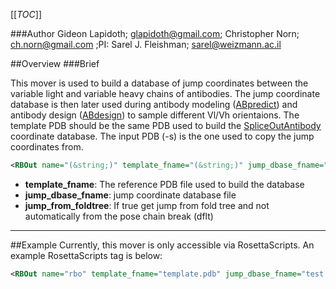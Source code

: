 [[_TOC_]]

###Author
Gideon Lapidoth; glapidoth@gmail.com; Christopher Norn; ch.norn@gmail.com ;PI: Sarel J. Fleishman; sarel@weizmann.ac.il

##Overview
###Brief 

This mover is used to build a database of jump coordinates between the variable light and variable heavy chains of antibodies. The jump coordinate database is then later used during antibody modeling ([ABpredict](https://www.ncbi.nlm.nih.gov/pubmed/27717001)) and antibody design ([ABdesign](https://onlinelibrary.wiley.com/doi/full/10.1002/prot.24779)) to sample different Vl/Vh orientaions. The template PDB should be the same PDB used to build the [SpliceOutAntibody](https://www.rosettacommons.org/docs/latest/scripting_documentation/RosettaScripts/Movers/SpliceOutAntibody) coordinate database. The input PDB (-s) is the one used to copy the jump coordinates from.

```xml
<RBOut name="(&string;)" template_fname="(&string;)" jump_dbase_fname="(&string;)" jump_from_foldtree="(false &bool;)" />
```


-   **template_fname**: The reference PDB file used to build the database
-   **jump_dbase_fname**: jump coordinate database file
-   **jump_from_foldtree**: If true get jump from fold tree and not automatically from the pose chain break (dflt)
---
##Example
Currently, this mover is only accessible via RosettaScripts. 
An example RosettaScripts tag is below:

```xml
<RBOut name="rbo" template_fname="template.pdb" jump_dbase_fname="test.db" jump_from_foldtree="0" />
```